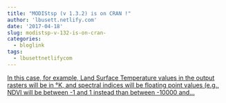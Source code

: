 ```yaml
---
title: "MODIStsp (v 1.3.2) is on CRAN !"
author: 'lbusett.netlify.com'
date: '2017-04-18'
slug: modistsp-v-132-is-on-cran-
categories:
  - bloglink
tags:
  - lbusettnetlifycom
---
```


[In this case, for example, Land Surface Temperature values in the output rasters will be in °K, and spectral indices will be floating point values (e.g., NDVI will be between -1 and 1 instead than between -10000 and...<click to read more>](https://lbusett.netlify.com/post/modistsp-v-1-3-2-is-on-cran/)

